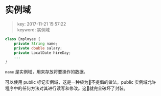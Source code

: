 # 实例域
>key: 2017-11-21 15:57:22  
>keyword: 实例域  

```java
class Employee {
    private String name;
    private double salary;
    private LocalDate hireDay;
    ...
}
```

`name` 是实例域，用来存放将要操作的数据。

可以使用 public 标记实例域，这是一种极为不提倡的做法。public 实例域允许程序中的任何方法对其进行读写和修改。这就完全破坏了封装。
